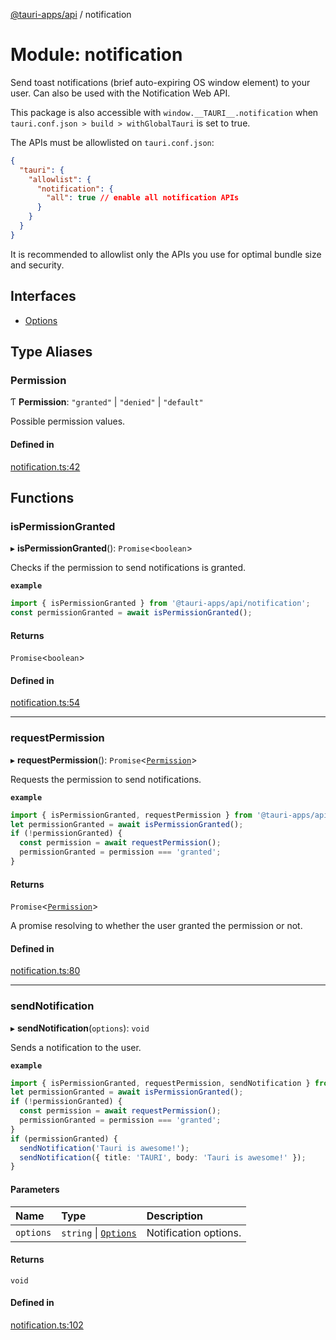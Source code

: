 [@tauri-apps/api](../README.md) / notification

# Module: notification

Send toast notifications (brief auto-expiring OS window element) to your user.
Can also be used with the Notification Web API.

This package is also accessible with `window.__TAURI__.notification` when `tauri.conf.json > build > withGlobalTauri` is set to true.

The APIs must be allowlisted on `tauri.conf.json`:
```json
{
  "tauri": {
    "allowlist": {
      "notification": {
        "all": true // enable all notification APIs
      }
    }
  }
}
```
It is recommended to allowlist only the APIs you use for optimal bundle size and security.

## Interfaces

- [Options](../interfaces/notification.Options.md)

## Type Aliases

### Permission

Ƭ **Permission**: ``"granted"`` \| ``"denied"`` \| ``"default"``

Possible permission values.

#### Defined in

[notification.ts:42](https://github.com/tauri-apps/tauri/blob/6e16679/tooling/api/src/notification.ts#L42)

## Functions

### isPermissionGranted

▸ **isPermissionGranted**(): `Promise`<`boolean`\>

Checks if the permission to send notifications is granted.

**`example`**
```typescript
import { isPermissionGranted } from '@tauri-apps/api/notification';
const permissionGranted = await isPermissionGranted();
```

#### Returns

`Promise`<`boolean`\>

#### Defined in

[notification.ts:54](https://github.com/tauri-apps/tauri/blob/6e16679/tooling/api/src/notification.ts#L54)

___

### requestPermission

▸ **requestPermission**(): `Promise`<[`Permission`](notification.md#permission)\>

Requests the permission to send notifications.

**`example`**
```typescript
import { isPermissionGranted, requestPermission } from '@tauri-apps/api/notification';
let permissionGranted = await isPermissionGranted();
if (!permissionGranted) {
  const permission = await requestPermission();
  permissionGranted = permission === 'granted';
}
```

#### Returns

`Promise`<[`Permission`](notification.md#permission)\>

A promise resolving to whether the user granted the permission or not.

#### Defined in

[notification.ts:80](https://github.com/tauri-apps/tauri/blob/6e16679/tooling/api/src/notification.ts#L80)

___

### sendNotification

▸ **sendNotification**(`options`): `void`

Sends a notification to the user.

**`example`**
```typescript
import { isPermissionGranted, requestPermission, sendNotification } from '@tauri-apps/api/notification';
let permissionGranted = await isPermissionGranted();
if (!permissionGranted) {
  const permission = await requestPermission();
  permissionGranted = permission === 'granted';
}
if (permissionGranted) {
  sendNotification('Tauri is awesome!');
  sendNotification({ title: 'TAURI', body: 'Tauri is awesome!' });
}
```

#### Parameters

| Name | Type | Description |
| :------ | :------ | :------ |
| `options` | `string` \| [`Options`](../interfaces/notification.Options.md) | Notification options. |

#### Returns

`void`

#### Defined in

[notification.ts:102](https://github.com/tauri-apps/tauri/blob/6e16679/tooling/api/src/notification.ts#L102)
